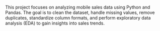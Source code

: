 This project focuses on analyzing mobile sales data using Python and Pandas. The goal is to clean the dataset, handle missing values, remove duplicates, standardize column formats, and perform exploratory data analysis (EDA) to gain insights into sales trends.
